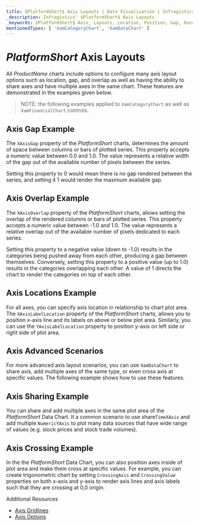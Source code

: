 ```yaml
---
title: $PlatformShort$ Axis Layouts | Data Visualization | Infragistics
_description: Infragistics' $PlatformShort$ Axis Layouts
_keywords: $PlatformShort$ Axis, Layouts, Location, Position, Gap, Overlap, Infragistics
mentionedTypes: [ 'XamCategoryChart', 'XamDataChart' ]
---
```


# $PlatformShort$ Axis Layouts

All $ProductName$ charts include options to configure many axis layout options such as location, gap, and overlap as well as having the ability to share axes and have multiple axes in the same chart. These features are demonstrated in the examples given below.

> NOTE: the following examples applied to `XamCategoryChart` as well as `XamFinancialChart` controls.

## Axis Gap Example

The `XAxisGap` property of the $PlatformShort$ charts, determines the amount of space between columns or bars of plotted series. This property accepts a numeric value between 0.0 and 1.0. The value represents a relative width of the gap out of the available number of pixels between the series.

Setting this property to 0 would mean there is no gap rendered between the series, and setting it 1 would render the maximum available gap.

<code-view style="height: 450px"
           data-demos-base-url="{environment:dvDemosBaseUrl}"
           iframe-src="{environment:dvDemosBaseUrl}/charts/category-chart-axis-gap"
           alt="$PlatformShort$ Axis Gap Example"
           github-src="charts/category-chart/axis-gap">
</code-view>

<div class="divider--half"></div>

## Axis Overlap Example

The `XAxisOverlap` property of the $PlatformShort$ charts, allows setting the overlap of the rendered columns or bars of plotted series. This property accepts a numeric value between -1.0 and 1.0. The value represents a relative overlap out of the available number of pixels dedicated to each series.

Setting this property to a negative value (down to -1.0) results in the categories being pushed away from each other, producing a gap between themselves. Conversely, setting this property to a positive value (up to 1.0) results in the categories overlapping each other. A value of 1 directs the chart to render the categories on top of each other.

<code-view style="height: 450px"
           data-demos-base-url="{environment:dvDemosBaseUrl}"
           iframe-src="{environment:dvDemosBaseUrl}/charts/category-chart-axis-overlap"
           alt="$PlatformShort$ Axis Overlap Example"
           github-src="charts/category-chart/axis-overlap">
</code-view>

<div class="divider--half"></div>

## Axis Locations Example

For all axes, you can specify axis location in relationship to chart plot area. The `XAxisLabelLocation` property of the $PlatformShort$ charts, allows you to position x-axis line and its labels on above or below plot area. Similarly, you can use the `YAxisLabelLocation` property to position y-axis on left side or right side of plot area.

<code-view style="height: 450px"
           data-demos-base-url="{environment:dvDemosBaseUrl}"
           iframe-src="{environment:dvDemosBaseUrl}/charts/category-chart-axis-locations"
           alt="$PlatformShort$ Axis Locations Example"
           github-src="charts/category-chart/axis-locations">
</code-view>

## Axis Advanced Scenarios

For more advanced axis layout scenarios, you can use `XamDataChart` to share axis, add multiple axes of the same type, or even cross axis at specific values. The following example shows how to use these features.

## Axis Sharing Example

You can share and add multiple axes in the same plot area of the $PlatformShort$ Data Chart. It a common scenario to use share`TimeXAxis` and add multiple `NumericYAxis` to plot many data sources that have wide range of values (e.g. stock prices and stock trade volumes).

<code-view style="height: 450px"
           data-demos-base-url="{environment:dvDemosBaseUrl}"
           iframe-src="{environment:dvDemosBaseUrl}/charts/data-chart-axis-sharing"
           alt="$PlatformShort$ Axis Sharing Example"
           github-src="charts/data-chart/axis-sharing">
</code-view>

<div class="divider--half"></div>

## Axis Crossing Example

In the the $PlatformShort$ Data Chart, you can also position axes inside of plot area and make them cross at specific values. For example, you can create trigonometric chart by setting `CrossingAxis` and `CrossingValue` properties on both x-axis and y-axis to render axis lines and axis labels such that they are crossing at 0,0 origin.

<code-view style="height: 450px"
           data-demos-base-url="{environment:dvDemosBaseUrl}"
           iframe-src="{environment:dvDemosBaseUrl}/charts/data-chart-axis-crossing"
           alt="$PlatformShort$ Axis Crossing Axes Example"
           github-src="charts/data-chart/axis-crossing">
</code-view>

<div class="divider--half"></div


## Additional Resources

- [Axis Gridlines](axis-gridlines.md)
- [Axis Options](axis-options.md)